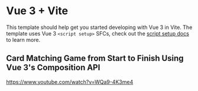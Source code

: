 # Vue 3 + Vite

This template should help get you started developing with Vue 3 in Vite. The template uses Vue 3 `<script setup>` SFCs, check out the [script setup docs](https://v3.vuejs.org/api/sfc-script-setup.html#sfc-script-setup) to learn more.

## Card Matching Game from Start to Finish Using Vue 3's Composition API

https://www.youtube.com/watch?v=WQa9-4K3me4
